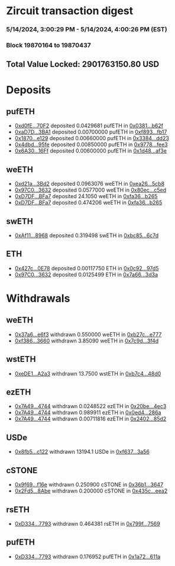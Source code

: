 # Zircuit transaction digest
### 5/14/2024, 3:00:29 PM - 5/14/2024, 4:00:26 PM (EST)
### Block 19870164 to 19870437

## Total Value Locked: 2901763150.80 USD

# Deposits
## pufETH
- [0xd0fE...70F2](https://etherscan.io/address/0xd0fEfdEf1374051d908ce9543355f145126e70F2) deposited 0.0429681 pufETH in [0x0381...b62f](https://etherscan.io/tx/0xd0fEfdEf1374051d908ce9543355f145126e70F2)
- [0xaD7D...3BA1](https://etherscan.io/address/0xaD7D0Dc46A3b2F416432C11B691ba76eC0273BA1) deposited 0.00700000 pufETH in [0xf893...fb17](https://etherscan.io/tx/0xaD7D0Dc46A3b2F416432C11B691ba76eC0273BA1)
- [0x1870...e129](https://etherscan.io/address/0x187025eF9195C841827d0F1a4a3eAd9e1f0ae129) deposited 0.00660000 pufETH in [0x3384...dd23](https://etherscan.io/tx/0x187025eF9195C841827d0F1a4a3eAd9e1f0ae129)
- [0x4dbd...95fe](https://etherscan.io/address/0x4dbda01D65d06E4CF05096F7e24632e2274795fe) deposited 0.00850000 pufETH in [0x9778...fee3](https://etherscan.io/tx/0x4dbda01D65d06E4CF05096F7e24632e2274795fe)
- [0x6A30...16Ff](https://etherscan.io/address/0x6A3044Ac9450A72ec49e398d0c246530665D16Ff) deposited 0.00600000 pufETH in [0x1d48...af3e](https://etherscan.io/tx/0x6A3044Ac9450A72ec49e398d0c246530665D16Ff)
## weETH
- [0xd21a...3Bd2](https://etherscan.io/address/0xd21aFba6C8662bEa10f774abCF53Cf66b2b13Bd2) deposited 0.0963076 weETH in [0xea26...5cb8](https://etherscan.io/tx/0xd21aFba6C8662bEa10f774abCF53Cf66b2b13Bd2)
- [0x97C0...3632](https://etherscan.io/address/0x97C002bB595EA1fAC610a91C6BcE9D9EB3843632) deposited 0.0577000 weETH in [0x80ec...c5ed](https://etherscan.io/tx/0x97C002bB595EA1fAC610a91C6BcE9D9EB3843632)
- [0xD7DF...BFa7](https://etherscan.io/address/0xD7DF7E085214743530afF339aFC420c7c720BFa7) deposited 24.1050 weETH in [0xfa36...b265](https://etherscan.io/tx/0xD7DF7E085214743530afF339aFC420c7c720BFa7)
- [0xD7DF...BFa7](https://etherscan.io/address/0xD7DF7E085214743530afF339aFC420c7c720BFa7) deposited 0.474206 weETH in [0xfa36...b265](https://etherscan.io/tx/0xD7DF7E085214743530afF339aFC420c7c720BFa7)
## swETH
- [0xAf11...8968](https://etherscan.io/address/0xAf11B27b6Bb8FE20455E878633AC23fBf5548968) deposited 0.319498 swETH in [0xbc85...6c7d](https://etherscan.io/tx/0xAf11B27b6Bb8FE20455E878633AC23fBf5548968)
## ETH
- [0x427c...0E78](https://etherscan.io/address/0x427cedbaBC32B5A7CCBda0b285f2021aC5820E78) deposited 0.00117750 ETH in [0x0c92...97d5](https://etherscan.io/tx/0x427cedbaBC32B5A7CCBda0b285f2021aC5820E78)
- [0x97C0...3632](https://etherscan.io/address/0x97C002bB595EA1fAC610a91C6BcE9D9EB3843632) deposited 0.0125499 ETH in [0x7a66...3d3a](https://etherscan.io/tx/0x97C002bB595EA1fAC610a91C6BcE9D9EB3843632)
# Withdrawals
## weETH
- [0x37a6...e6f3](https://etherscan.io/address/0x37a626d332549Aacdd4Bc488497508b9d08Be6f3) withdrawn 0.550000 weETH in [0xb27c...e777](https://etherscan.io/tx/0x37a626d332549Aacdd4Bc488497508b9d08Be6f3)
- [0xf386...3660](https://etherscan.io/address/0xf38694094Ce64A2A8bcdCe630f82e64FFe8F3660) withdrawn 3.85090 weETH in [0x7c9d...3f4d](https://etherscan.io/tx/0xf38694094Ce64A2A8bcdCe630f82e64FFe8F3660)
## wstETH
- [0xeDE1...A2a3](https://etherscan.io/address/0xeDE1FAaF984763A544Ac3E95b4198434c552A2a3) withdrawn 13.7500 wstETH in [0xb7c4...48d0](https://etherscan.io/tx/0xeDE1FAaF984763A544Ac3E95b4198434c552A2a3)
## ezETH
- [0x7A49...4744](https://etherscan.io/address/0x7A493Be5c2ce014cD049Bf178a1ac0Db1B434744) withdrawn 0.0248522 ezETH in [0x20be...4ec3](https://etherscan.io/tx/0x7A493Be5c2ce014cD049Bf178a1ac0Db1B434744)
- [0x7A49...4744](https://etherscan.io/address/0x7A493Be5c2ce014cD049Bf178a1ac0Db1B434744) withdrawn 0.989911 ezETH in [0x0ed4...286a](https://etherscan.io/tx/0x7A493Be5c2ce014cD049Bf178a1ac0Db1B434744)
- [0x7A49...4744](https://etherscan.io/address/0x7A493Be5c2ce014cD049Bf178a1ac0Db1B434744) withdrawn 0.00711816 ezETH in [0x2402...85d2](https://etherscan.io/tx/0x7A493Be5c2ce014cD049Bf178a1ac0Db1B434744)
## USDe
- [0x8fb5...c122](https://etherscan.io/address/0x8fb567DF036985574Ee2E92C2645D24F60dBc122) withdrawn 13194.1 USDe in [0xf637...3a56](https://etherscan.io/tx/0x8fb567DF036985574Ee2E92C2645D24F60dBc122)
## cSTONE
- [0x9f69...f16e](https://etherscan.io/address/0x9f6971f905D582167D30281893190ECcb10bf16e) withdrawn 0.250900 cSTONE in [0x36b1...3647](https://etherscan.io/tx/0x9f6971f905D582167D30281893190ECcb10bf16e)
- [0x2Fd5...8Abe](https://etherscan.io/address/0x2Fd5689b19721de14022aF7727c186575F9C8Abe) withdrawn 0.200000 cSTONE in [0x435c...eea2](https://etherscan.io/tx/0x2Fd5689b19721de14022aF7727c186575F9C8Abe)
## rsETH
- [0xD334...7793](https://etherscan.io/address/0xD334b3a715eB3061BDb87B5F43e46E3a1fe07793) withdrawn 0.464381 rsETH in [0x799f...7569](https://etherscan.io/tx/0xD334b3a715eB3061BDb87B5F43e46E3a1fe07793)
## pufETH
- [0xD334...7793](https://etherscan.io/address/0xD334b3a715eB3061BDb87B5F43e46E3a1fe07793) withdrawn 0.176952 pufETH in [0x1a72...611a](https://etherscan.io/tx/0xD334b3a715eB3061BDb87B5F43e46E3a1fe07793)

